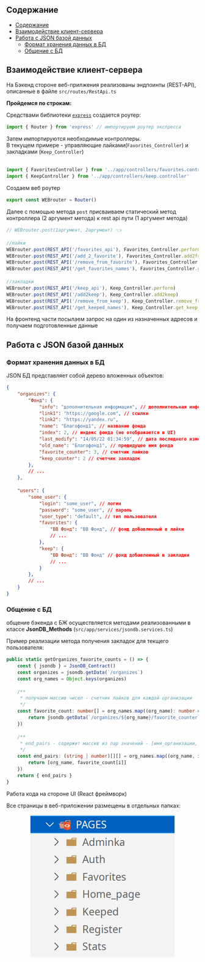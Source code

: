 ## Содержание

- [Содержание](#содержание)
- [Взаимодействие клиент-сервера](#взаимодействие-клиент-сервера)
- [Работа с JSON базой данных](#работа-с-json-базой-данных)
  - [Формат хранения данных в БД](#формат-хранения-данных-в-бд)
  - [Общение с БД](#общение-с-бд)
<!-- - [] -->

## Взаимодействие клиент-сервера
На Бэкенд стороне веб-прилжения реализованы эндпоинты (REST-API), описанные в файле `src/routes/RestApi.ts`

**Пройдемся по строкам:**

Средствами библиотеки [`express`](https://www.npmjs.com/package/express) создается роутер:
```ts
import { Router } from 'express' // импортируем роутер экспресса
```

Затем импортируются необходимые контроллеры.
\
В текущем примере - управляющие лайками(`Favorites_Controller`) и закладками (`Keep_Controller`)
```ts

import { FavoritesController } from '../app/controllers/favorites.controller'
import { KeepController } from '../app/controllers/keep.controller'

```

Создаем веб роутер
```ts
export const WEBrouter = Router()
```


Далее с помощью метода `post` присваиваем статический метод контроллера (2 аргумент метода) к rest api пути (1 аргумент метода)
```ts
// WEBrouter.post(1аргумент, 2аргумент) 👈️

//лайки
WEBrouter.post(REST_API('/favorites_api'), Favorites_Controller.perform)
WEBrouter.post(REST_API('/add_2_favorite'), Favorites_Controller.add2favorite)
WEBrouter.post(REST_API('/remove_from_favorite'), Favorites_Controller.remove_from_favorite)
WEBrouter.post(REST_API('/get_favorites_names'), Favorites_Controller.get_favorite_org_names)

//закладки
WEBrouter.post(REST_API('/keep_api'), Keep_Controller.perform)
WEBrouter.post(REST_API('/add2keep'), Keep_Controller.add2keep)
WEBrouter.post(REST_API('/remove_from_keep'), Keep_Controller.remove_from_keep)
WEBrouter.post(REST_API('/get_keeped_names'), Keep_Controller.get_keep_org_names)
```

На фронтенд части посылаем запрос на один из назначенных адресов и получаем подготовленные данные

## Работа с JSON базой данных

### Формат хранения данных в БД

JSON БД представляет собой дерево вложенных объектов:
```json
{
    "organizes": {
        "Фонд": {
            "info": "дополнительная информация", // дополнительная информаци
            "link1": "https://google.com", // ссылки
            "link2": "https://yandex.ru",
            "name": "Благофонд1", // название фонда
            "index": 2, // индекс фонда (не отображается в UI)
            "last_modify": "14/05/22 01:34:59", // дата последнего изменения
            "old_name": "Благофонд1", // предидущее имя фонда
            "favorite_counter": 3, // счетчик лайков
            "keep_counter": 2 // счетчик закладок
        },
        // ...
    },

    "users": { 
        "some_user": {
            "login": "some_user", // логин
            "password": "some_user", // пароль
            "user_type": "default", // тип пользователя
            "favorites": {
                "BB Фонд": "BB Фонд", // фонд добавленный в лайки
                // ...
            },
            "keep": {
                "BB Фонд": "BB Фонд" // фонд добавленный в закладки
                // ...
            }
        },
        // ...
    }
}
```

### Общение с БД
общение бэкенда с БЖ осуществляется методами реализованными в классе **JsonDB_Methods** (`src/app/services/jsondb.services.ts`)

Пример реализации метода получения закладок для текщего пользователя:

```ts
public static getOrganizes_favorite_counts = () => {
    const { jsondb } = JsonDB_Contract()
    const organizes = jsondb.getData(`/organizes`)
    const org_names = Object.keys(organizes)

    /**
     * получаем массив чисел - счетчик лайков для каждой организации
     */
    const favorite_count: number[] = org_names.map((org_name): number => {
        return jsondb.getData(`/organizes/${org_name}/favorite_counter`)
    })

    /**
     * end_pairs - содержит массив из пар значений - [имя_организации, ее счетчик лайков]
     */
    const end_pairs: (string | number)[][] = org_names.map((org_name, i) => {
        return [org_name, favorite_count[i]]
    })
    return { end_pairs }
}
```

Работа кода на стороне UI (React фреймворк)

Все страницы в веб-приложении размещены в отдельных папках:

<center>

![img](img/page-structure.png)

</center>